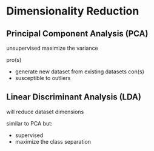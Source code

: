 
# Dimensionality Reduction

## Principal Component Analysis (PCA)

unsupervised
maximize the variance

pro(s)
- generate new dataset from existing datasets
con(s)
- susceptible to outliers

## Linear Discriminant Analysis (LDA)

will reduce dataset dimensions

similar to PCA but:
- supervised
- maximize the class separation

